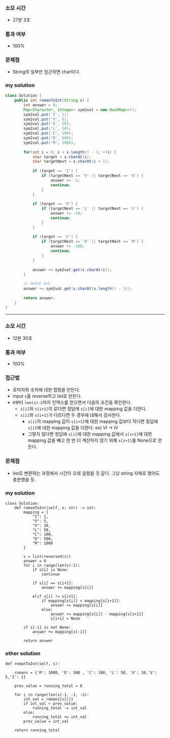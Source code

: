 ### 소모 시간
- 27분 3초

### 통과 여부
- 100%

### 문제점
- String의 일부만 접근하면 char이다.

### my solution
```java
class Solution {
    public int romanToInt(String s) {
        int answer = 0;
        Map<Character, Integer> sym2val = new HashMap<>();
        sym2val.put('I', 1);
        sym2val.put('V', 5);
        sym2val.put('X', 10);
        sym2val.put('L', 50);
        sym2val.put('C', 100);
        sym2val.put('D', 500);
        sym2val.put('M', 1000);
        
        for(int i = 0; i < s.length() - 1; ++i) {
            char target = s.charAt(i);
            char targetNext = s.charAt(i + 1);
            
            if (target == 'I') {
                if (targetNext == 'V' || targetNext == 'X') {
                    answer += -1;
                    continue;
                }
            }
            
            if (target == 'X') {
                if (targetNext == 'L' || targetNext == 'C') {
                    answer += -10;
                    continue;
                }
            }
            
            if (target == 'C') {
                if (targetNext == 'D' || targetNext == 'M') {
                    answer += -100;
                    continue;
                }
            }
            
            answer += sym2val.get(s.charAt(i));
        }
        
        // 마지막 처리
        answer += sym2val.get(s.charAt(s.length() - 1));
        
        return answer;
    }
}
```

---

### 소모 시간
- 12분 30초

### 통과 여부
- 100%

### 접근법
- 로마자와 숫자에 대한 맵핑을 만든다.
- input `s`를 reverse하고 list로 만든다.
- `0`부터 `len(s)-2`까지 인덱스를 얻으면서 다음의 조건을 확인한다.
    - `s[i]`와 `s[i+1]`이 같다면 정답에 `s[i]`에 대한 mapping 값을 더한다.
    - `s[i]`와 `s[i+1]`가 다르다면 두 경우에 대해서 검사한다.
        - `s[i]`의 mapping 값이 `s[i+1]`에 대한 mapping 값보다 작다면 정답에 `s[i]`에 대한 mapping 값을 더한다. ex) VI -> IV
        - 그렇지 않다면 정답에 `s[i]`에 대한 mapping 값에서 `s[i+1]`에 대한 mapping 값을 빼고 한 번 더 계산하지 않기 위해 `s[i+1]`를 None으로 만든다.

### 문제점
- list로 변환하는 과정에서 시간이 오래 걸렸을 것 같다. 그냥 string 자체로 했어도 충분했을 듯.

### my solution
```
class Solution:
    def romanToInt(self, s: str) -> int:
        mapping = {
            "I": 1,
            "V": 5,
            "X": 10,
            "L": 50,
            "C": 100,
            "D": 500,
            "M": 1000
        }
        
        s = list(reversed(s))
        answer = 0
        for i in range(len(s)-1):
            if s[i] is None:
                continue
                
            if s[i] == s[i+1]:
                answer += mapping[s[i]]
            
            elif s[i] != s[i+1]:
                if mapping[s[i]] < mapping[s[i+1]]:
                    answer += mapping[s[i]]
                else:
                    answer += mapping[s[i]] - mapping[s[i+1]]
                    s[i+1] = None
        
        if s[-1] is not None:
            answer += mapping[s[-1]]
        
        return answer
```

### other solution
```
def romanToInt(self, s):

    romans = {'M': 1000, 'D': 500 , 'C': 100, 'L': 50, 'X': 10,'V': 5,'I': 1}

    prev_value = running_total = 0
    
    for i in range(len(s)-1, -1, -1):
        int_val = romans[s[i]]
        if int_val < prev_value:
            running_total -= int_val
        else:
            running_total += int_val
        prev_value = int_val
    
    return running_total
```